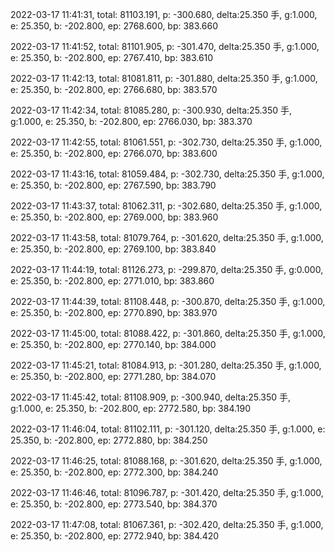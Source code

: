 2022-03-17 11:41:31, total: 81103.191, p: -300.680, delta:25.350 手, g:1.000, e: 25.350, b: -202.800, ep: 2768.600, bp: 383.660

2022-03-17 11:41:52, total: 81101.905, p: -301.470, delta:25.350 手, g:1.000, e: 25.350, b: -202.800, ep: 2767.410, bp: 383.610

2022-03-17 11:42:13, total: 81081.811, p: -301.880, delta:25.350 手, g:1.000, e: 25.350, b: -202.800, ep: 2766.680, bp: 383.570

2022-03-17 11:42:34, total: 81085.280, p: -300.930, delta:25.350 手, g:1.000, e: 25.350, b: -202.800, ep: 2766.030, bp: 383.370

2022-03-17 11:42:55, total: 81061.551, p: -302.730, delta:25.350 手, g:1.000, e: 25.350, b: -202.800, ep: 2766.070, bp: 383.600

2022-03-17 11:43:16, total: 81059.484, p: -302.730, delta:25.350 手, g:1.000, e: 25.350, b: -202.800, ep: 2767.590, bp: 383.790

2022-03-17 11:43:37, total: 81062.311, p: -302.680, delta:25.350 手, g:1.000, e: 25.350, b: -202.800, ep: 2769.000, bp: 383.960

2022-03-17 11:43:58, total: 81079.764, p: -301.620, delta:25.350 手, g:1.000, e: 25.350, b: -202.800, ep: 2769.100, bp: 383.840

2022-03-17 11:44:19, total: 81126.273, p: -299.870, delta:25.350 手, g:0.000, e: 25.350, b: -202.800, ep: 2771.010, bp: 383.860

2022-03-17 11:44:39, total: 81108.448, p: -300.870, delta:25.350 手, g:1.000, e: 25.350, b: -202.800, ep: 2770.890, bp: 383.970

2022-03-17 11:45:00, total: 81088.422, p: -301.860, delta:25.350 手, g:1.000, e: 25.350, b: -202.800, ep: 2770.140, bp: 384.000

2022-03-17 11:45:21, total: 81084.913, p: -301.280, delta:25.350 手, g:1.000, e: 25.350, b: -202.800, ep: 2771.280, bp: 384.070

2022-03-17 11:45:42, total: 81108.909, p: -300.940, delta:25.350 手, g:1.000, e: 25.350, b: -202.800, ep: 2772.580, bp: 384.190

2022-03-17 11:46:04, total: 81102.111, p: -301.120, delta:25.350 手, g:1.000, e: 25.350, b: -202.800, ep: 2772.880, bp: 384.250

2022-03-17 11:46:25, total: 81088.168, p: -301.620, delta:25.350 手, g:1.000, e: 25.350, b: -202.800, ep: 2772.300, bp: 384.240

2022-03-17 11:46:46, total: 81096.787, p: -301.420, delta:25.350 手, g:1.000, e: 25.350, b: -202.800, ep: 2773.540, bp: 384.370

2022-03-17 11:47:08, total: 81067.361, p: -302.420, delta:25.350 手, g:1.000, e: 25.350, b: -202.800, ep: 2772.940, bp: 384.420
